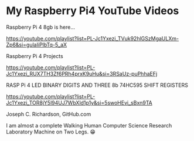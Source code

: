 # My Raspberry Pi4 YouTube Videos

Raspberry Pi 4 8gb is here...

https://youtube.com/playlist?list=PL-Jc1Yxezi_TVuk92hlGSzMgaULXm-Zp6&si=gulaIiPIbTq-5_aX

Raspberry Pi 4 Projects

https://youtube.com/playlist?list=PL-Jc1Yxezi_RUX7TH3Zf6PRh4prxK9uHu&si=3RSaUz-puPhhaEFj

RASP Pi 4 LED BINARY DIGITS AND THREE 8b  74HC595 SHIFT REGISTERS

https://youtube.com/playlist?list=PL-Jc1Yxezi_TOR8jY5l94UJ7WbXld1p1y&si=5swoHEvi_sBxn9TA

Joseph C. Richardson, GitHub.com

I am almost a complete Walking Human Computer Science Research Laboratory Machine on Two Legs. 😁
